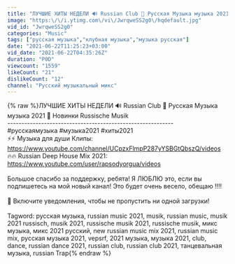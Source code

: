 ```yaml
---
title: "ЛУЧШИЕ ХИТЫ НЕДЕЛИ 🔊 Russian Club 🔔 Русская Музыка музыка 2021 🔔 Новинки Russische Musik"
image: "https:\/\/i.ytimg.com\/vi\/JwrqweSS2g0\/hqdefault.jpg"
vid_id: "JwrqweSS2g0"
categories: "Music"
tags: ["русская музыка","клубная музыка","музыка русская"]
date: "2021-06-22T11:25:23+03:00"
vid_date: "2021-06-22T04:35:26Z"
duration: "P0D"
viewcount: "1559"
likeCount: "21"
dislikeCount: "12"
channel: "Русский музыкальный микс"
---
```

{% raw %}ЛУЧШИЕ ХИТЫ НЕДЕЛИ 🔊 Russian Club 🔔 Русская Музыка музыка 2021 🔔 Новинки Russische Musik<br />-----------------------------------------------------------<br />#русскаямузыка #музыка2021 #хиты2021<br />⚡⚡ Музыка для души Клипы:<br /><a rel="nofollow" target="blank" href="https://www.youtube.com/channel/UCpzxFlmpP287yYSBGtQbszQ/videos">https://www.youtube.com/channel/UCpzxFlmpP287yYSBGtQbszQ/videos</a><br />🔥🔥 Russian Deep House Mix 2021:<br /><a rel="nofollow" target="blank" href="https://www.youtube.com/user/rapsodyorgua/videos">https://www.youtube.com/user/rapsodyorgua/videos</a><br /><br />Большое спасибо за поддержку, ребята! Я ЛЮБЛЮ это, если вы подпишетесь на мой новый канал! Это будет очень весело, обещаю !!!!<br /><br />🔔 Включите уведомления, чтобы не пропустить ни одной загрузки!<br /><br />Tagword: русская музыка, russian music 2021, musik, russian music, musik 2021 russisch, musik 2021, russische musik 2021, russische musik, микс музыка, микс 2021 русский, new russian music mix 2021, russian music mix, русская музыка 2021, vepsrf, 2021 музыка, музыка 2021, club, dance, russian dance 2021, russian club, russian club 2021, танцевальная музыка, russian Trap{% endraw %}

